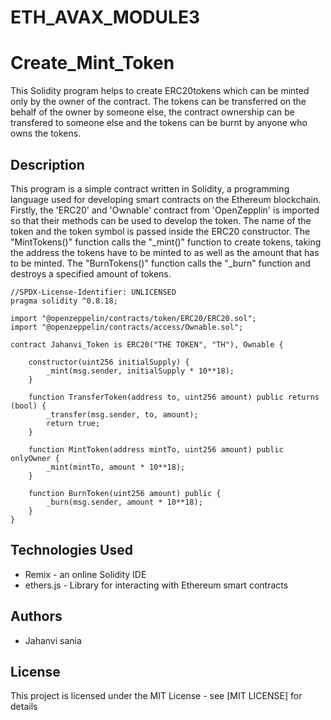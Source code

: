 # ETH_AVAX_MODULE3
# Create_Mint_Token

This Solidity program helps to create ERC20tokens which can be minted only by the owner of the contract. The tokens can be transferred on the behalf of the owner by someone else, the contract ownership can be transfered to someone else and the tokens can be burnt by anyone who owns the tokens. 

## Description
This program is a simple contract written in Solidity, a programming language used for developing smart contracts on the Ethereum blockchain. Firstly, the 'ERC20' and 'Ownable' contract from 'OpenZepplin' is imported so that their methods can be used to develop the token. The name of the token and the token symbol is passed inside the ERC20 constructor. The "MintTokens()" function calls the "_mint()" function to create tokens, taking the address the tokens have to be minted to as well as the amount that has to be minted. The "BurnTokens()" function calls the "_burn" function and destroys a specified amount of tokens.

```
//SPDX-License-Identifier: UNLICENSED
pragma solidity ^0.8.18;

import "@openzeppelin/contracts/token/ERC20/ERC20.sol";
import "@openzeppelin/contracts/access/Ownable.sol";

contract Jahanvi_Token is ERC20("THE TOKEN", "TH"), Ownable {
        
    constructor(uint256 initialSupply) {
        _mint(msg.sender, initialSupply * 10**18);
    }

    function TransferToken(address to, uint256 amount) public returns (bool) {
        _transfer(msg.sender, to, amount);
        return true;
    }

    function MintToken(address mintTo, uint256 amount) public onlyOwner {
        _mint(mintTo, amount * 10**18);
    }

    function BurnToken(uint256 amount) public {
        _burn(msg.sender, amount * 10**18);
    }
}
```



## Technologies Used 
- Remix - an online Solidity IDE  
- ethers.js - Library for interacting with Ethereum smart contracts

  
## Authors
- Jahanvi sania


## License

This project is licensed under the MIT License - see [MIT LICENSE] for details
